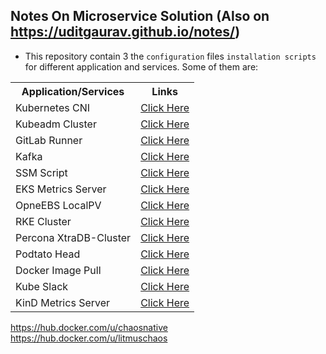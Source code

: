 ## Notes On Microservice Solution (Also  on https://uditgaurav.github.io/notes/)

- This repository contain 3 the `configuration` files `installation scripts` for different application and services. Some of them are:

<table style="width:100%">
  <tr>
    <th> Application/Services </th>
    <th> Links </th>
  </tr>
  <tr>
    <td>Kubernetes CNI</td>
    <td><a href="https://github.com/uditgaurav/notes/blob/master/cni/README.md">Click Here</a></td>
  </tr>
  <tr>
    <td>Kubeadm Cluster</td>
    <td><a href="https://github.com/uditgaurav/notes/tree/master/e2e-setup/cluster-setup/kubeadm">Click Here</a></td>
  </tr>
  <tr>
    <td>GitLab Runner</td>
    <td><a href="https://github.com/uditgaurav/notes/tree/master/e2e-setup/gitlab-runner-setup">Click Here</a></td>
  </tr>
  <tr>
    <td>Kafka</td>
    <td><a href="https://github.com/uditgaurav/notes/tree/master/kafka">Click Here</a></td>
  </tr>
  <tr>
    <td>SSM Script</td>
    <td><a href="https://github.com/uditgaurav/notes/tree/master/ssm-scripts">Click Here</a></td>
  </tr>  
  <tr>
    <td>EKS Metrics Server</td>
    <td><a href="https://github.com/uditgaurav/notes/tree/master/metrics-server/eks">Click Here</a></td>
  </tr>
  <tr>
    <td>OpneEBS LocalPV</td>
    <td><a href="https://github.com/uditgaurav/notes/tree/master/openebs/local-pv">Click Here</a></td>
  </tr>
    <tr>
    <td>RKE Cluster</td>
    <td><a href="https://github.com/uditgaurav/notes/tree/master/k8s/rke">Click Here</a></td>
  </tr>
  <tr>
    <td>Percona XtraDB-Cluster</td>
    <td><a href="https://github.com/uditgaurav/notes/tree/master/percona">Click Here</a></td>
  </tr>
  <tr>
    <td>Podtato Head</td>
    <td><a href="https://github.com/uditgaurav/notes/tree/master/podtato-head">Click Here</a></td>
  </tr>
  <tr>
    <td>Docker Image Pull</td>
    <td><a href="https://github.com/uditgaurav/notes/tree/master/docker-image-pull">Click Here</a></td>
  </tr>     
  <tr>
    <td>Kube Slack</td>
    <td><a href="https://github.com/uditgaurav/notes/tree/master/slack-notifications/kube-slack">Click Here</a></td>
  </tr>   
  <tr>
    <td>KinD Metrics Server</td>
    <td><a href="https://github.com/uditgaurav/notes/tree/master/metrics-server/kind">Click Here</a></td>
  </tr>              
</table>

https://hub.docker.com/u/chaosnative
https://hub.docker.com/u/litmuschaos

